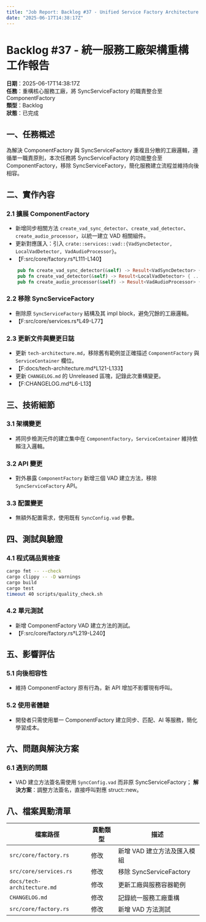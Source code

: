 ```yaml
---
title: "Job Report: Backlog #37 - Unified Service Factory Architecture Refactor"
date: "2025-06-17T14:38:17Z"
---
```


# Backlog #37 - 統一服務工廠架構重構 工作報告

**日期**：2025-06-17T14:38:17Z  
**任務**：重構核心服務工廠，將 SyncServiceFactory 的職責整合至 ComponentFactory  
**類型**：Backlog  
**狀態**：已完成

## 一、任務概述

為解決 ComponentFactory 與 SyncServiceFactory 重複且分散的工廠邏輯，遵循單一職責原則，本次任務將 SyncServiceFactory 的功能整合至 ComponentFactory，移除 SyncServiceFactory，簡化服務建立流程並維持向後相容。

## 二、實作內容

### 2.1 擴展 ComponentFactory
- 新增同步相關方法 `create_vad_sync_detector`、`create_vad_detector`、`create_audio_processor`，以統一建立 VAD 相關組件。
- 更新對應匯入：引入 `crate::services::vad::{VadSyncDetector, LocalVadDetector, VadAudioProcessor}`。
- 【F:src/core/factory.rs†L111-L140】

```rust
    pub fn create_vad_sync_detector(&self) -> Result<VadSyncDetector> { ... }
    pub fn create_vad_detector(&self) -> Result<LocalVadDetector> { ... }
    pub fn create_audio_processor(&self) -> Result<VadAudioProcessor> { ... }
```

### 2.2 移除 SyncServiceFactory
- 刪除原 `SyncServiceFactory` 結構及其 impl block，避免冗餘的工廠邏輯。
- 【F:src/core/services.rs†L49-L77】

### 2.3 更新文件與變更日誌
- 更新 `tech-architecture.md`，移除舊有範例並正確描述 `ComponentFactory` 與 `ServiceContainer` 欄位。
- 【F:docs/tech-architecture.md†L121-L133】
- 更新 `CHANGELOG.md` 的 Unreleased 區塊，記錄此次重構變更。
- 【F:CHANGELOG.md†L6-L13】

## 三、技術細節

### 3.1 架構變更
- 將同步檢測元件的建立集中在 `ComponentFactory`，`ServiceContainer` 維持依賴注入邏輯。

### 3.2 API 變更
- 對外暴露 `ComponentFactory` 新增三個 VAD 建立方法，移除 `SyncServiceFactory` API。

### 3.3 配置變更
- 無額外配置需求，使用既有 `SyncConfig.vad` 參數。

## 四、測試與驗證

### 4.1 程式碼品質檢查
```bash
cargo fmt -- --check
cargo clippy -- -D warnings
cargo build
cargo test
timeout 40 scripts/quality_check.sh
```

### 4.2 單元測試
- 新增 ComponentFactory VAD 建立方法的測試。
- 【F:src/core/factory.rs†L219-L240】

## 五、影響評估

### 5.1 向後相容性
- 維持 ComponentFactory 原有行為，新 API 增加不影響現有呼叫。

### 5.2 使用者體驗
- 開發者只需使用單一 ComponentFactory 建立同步、匹配、AI 等服務，簡化學習成本。

## 六、問題與解決方案

### 6.1 遇到的問題
- VAD 建立方法簽名需使用 `SyncConfig.vad` 而非原 SyncServiceFactory；
  **解決方案**：調整方法簽名，直接呼叫對應 struct::new。

## 八、檔案異動清單

| 檔案路徑                | 異動類型 | 描述                          |
|-------------------------|----------|-------------------------------|
| `src/core/factory.rs`   | 修改     | 新增 VAD 建立方法及匯入模組    |
| `src/core/services.rs`  | 修改     | 移除 SyncServiceFactory        |
| `docs/tech-architecture.md` | 修改  | 更新工廠與服務容器範例         |
| `CHANGELOG.md`          | 修改     | 記錄統一服務工廠重構           |
| `src/core/factory.rs`   | 修改     | 新增 VAD 方法測試              |
